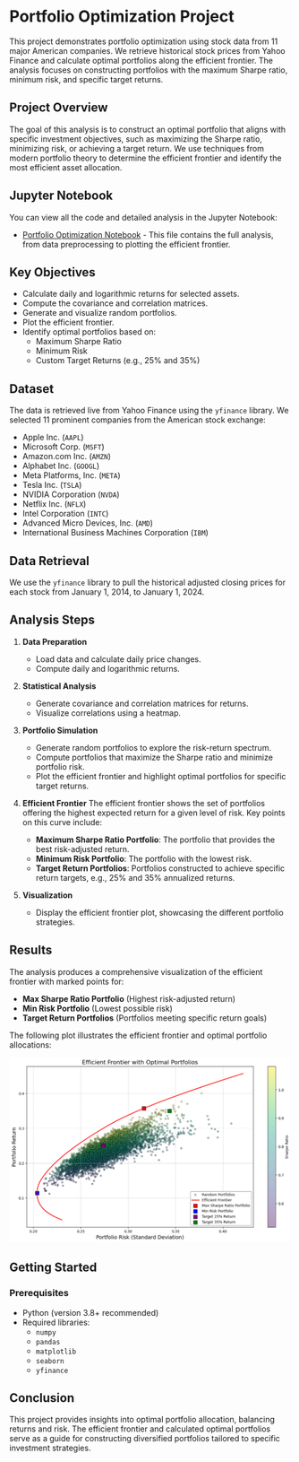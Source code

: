 # Portfolio Optimization Project

This project demonstrates portfolio optimization using stock data from 11 major American companies. We retrieve historical stock prices from Yahoo Finance and calculate optimal portfolios along the efficient frontier. The analysis focuses on constructing portfolios with the maximum Sharpe ratio, minimum risk, and specific target returns.

## Project Overview

The goal of this analysis is to construct an optimal portfolio that aligns with specific investment objectives, such as maximizing the Sharpe ratio, minimizing risk, or achieving a target return. We use techniques from modern portfolio theory to determine the efficient frontier and identify the most efficient asset allocation.

## Jupyter Notebook

You can view all the code and detailed analysis in the Jupyter Notebook:

- [Portfolio Optimization Notebook](Modern_Portfolio_Theory.ipynb) - This file contains the full analysis, from data preprocessing to plotting the efficient frontier.

## Key Objectives

- Calculate daily and logarithmic returns for selected assets.
- Compute the covariance and correlation matrices.
- Generate and visualize random portfolios.
- Plot the efficient frontier.
- Identify optimal portfolios based on:
  - Maximum Sharpe Ratio
  - Minimum Risk
  - Custom Target Returns (e.g., 25% and 35%)

## Dataset

The data is retrieved live from Yahoo Finance using the `yfinance` library. We selected 11 prominent companies from the American stock exchange:
- Apple Inc. (`AAPL`)
- Microsoft Corp. (`MSFT`)
- Amazon.com Inc. (`AMZN`)
- Alphabet Inc. (`GOOGL`)
- Meta Platforms, Inc. (`META`)
- Tesla Inc. (`TSLA`)
- NVIDIA Corporation (`NVDA`)
- Netflix Inc. (`NFLX`)
- Intel Corporation (`INTC`)
- Advanced Micro Devices, Inc. (`AMD`)
- International Business Machines Corporation (`IBM`)

## Data Retrieval

We use the `yfinance` library to pull the historical adjusted closing prices for each stock from January 1, 2014, to January 1, 2024.

## Analysis Steps

1. **Data Preparation**
   - Load data and calculate daily price changes.
   - Compute daily and logarithmic returns.

2. **Statistical Analysis**
   - Generate covariance and correlation matrices for returns.
   - Visualize correlations using a heatmap.

3. **Portfolio Simulation**
   - Generate random portfolios to explore the risk-return spectrum.
   - Compute portfolios that maximize the Sharpe ratio and minimize portfolio risk.
   - Plot the efficient frontier and highlight optimal portfolios for specific target returns.

4. **Efficient Frontier**
   The efficient frontier shows the set of portfolios offering the highest expected return for a given level of risk. Key points on this curve include:
   - **Maximum Sharpe Ratio Portfolio**: The portfolio that provides the best risk-adjusted return.
   - **Minimum Risk Portfolio**: The portfolio with the lowest risk.
   - **Target Return Portfolios**: Portfolios constructed to achieve specific return targets, e.g., 25% and 35% annualized returns.


5. **Visualization**
   - Display the efficient frontier plot, showcasing the different portfolio strategies.

## Results

The analysis produces a comprehensive visualization of the efficient frontier with marked points for:
- **Max Sharpe Ratio Portfolio** (Highest risk-adjusted return)
- **Min Risk Portfolio** (Lowest possible risk)
- **Target Return Portfolios** (Portfolios meeting specific return goals)

The following plot illustrates the efficient frontier and optimal portfolio allocations:

![Efficient Frontier Plot](images/Efficient_frontier.png)

## Getting Started

### Prerequisites

- Python (version 3.8+ recommended)
- Required libraries:
  - `numpy`
  - `pandas`
  - `matplotlib`
  - `seaborn`
  - `yfinance`

## Conclusion

This project provides insights into optimal portfolio allocation, balancing returns and risk. The efficient frontier and calculated optimal portfolios serve as a guide for constructing diversified portfolios tailored to specific investment strategies.

